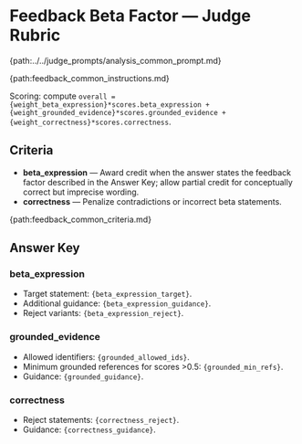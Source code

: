 # Feedback Beta Factor — Judge Rubric

{path:../../judge_prompts/analysis_common_prompt.md}

{path:feedback_common_instructions.md}

Scoring: compute `overall = {weight_beta_expression}*scores.beta_expression + {weight_grounded_evidence}*scores.grounded_evidence + {weight_correctness}*scores.correctness`.

## Criteria
- **beta_expression** — Award credit when the answer states the feedback factor described in the Answer Key; allow partial credit for conceptually correct but imprecise wording.
- **correctness** — Penalize contradictions or incorrect beta statements.

{path:feedback_common_criteria.md}

## Answer Key

### beta_expression
- Target statement: `{beta_expression_target}`.
- Additional guidance: `{beta_expression_guidance}`.
- Reject variants: `{beta_expression_reject}`.

### grounded_evidence
- Allowed identifiers: `{grounded_allowed_ids}`.
- Minimum grounded references for scores >0.5: `{grounded_min_refs}`.
- Guidance: `{grounded_guidance}`.

### correctness
- Reject statements: `{correctness_reject}`.
- Guidance: `{correctness_guidance}`.
